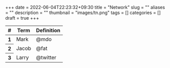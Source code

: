 +++
date = 2022-06-04T22:23:32+09:30
title = "Network"
slug = ""
aliases = ""
description = ""
thumbnail = "images/tn.png"
tags = []
categories = []
draft = true
+++

<table class="table">
  <thead>
    <tr>
      <th scope="col">#</th>
      <th scope="col">Term</th>
      <th scope="col">Definition</th>
    </tr>
  </thead>
  <tbody>
    <tr>
      <th scope="row">1</th>
      <td>Mark</td>
      <td>@mdo</td>
    </tr>
    <tr>
      <th scope="row">2</th>
      <td>Jacob</td>
      <td>@fat</td>
    </tr>
    <tr>
      <th scope="row">3</th>
      <td>Larry</td>
      <td>@twitter</td>
    </tr>
  </tbody>
</table>
